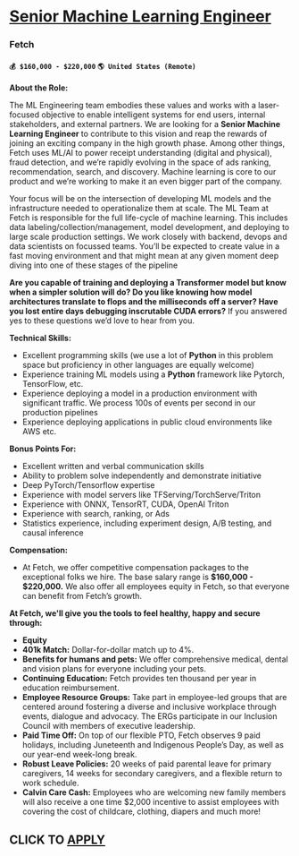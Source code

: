 # [Senior Machine Learning Engineer](https://www.remotewlb.com/apply/senior-machine-learning-engineer-122791)  
### Fetch  
#### `💰 $160,000 - $220,000` `🌎 United States (Remote)`  

**About the Role:**

The ML Engineering team embodies these values and works with a laser-focused objective to enable intelligent systems for end users, internal stakeholders, and external partners. We are looking for a **Senior Machine Learning Engineer** to contribute to this vision and reap the rewards of joining an exciting company in the high growth phase. Among other things, Fetch uses ML/AI to power receipt understanding (digital and physical), fraud detection, and we’re rapidly evolving in the space of ads ranking, recommendation, search, and discovery. Machine learning is core to our product and we’re working to make it an even bigger part of the company.

Your focus will be on the intersection of developing ML models and the infrastructure needed to operationalize them at scale. The ML Team at Fetch is responsible for the full life-cycle of machine learning. This includes data labeling/collection/management, model development, and deploying to large scale production settings. We work closely with backend, devops and data scientists on focussed teams. You’ll be expected to create value in a fast moving environment and that might mean at any given moment deep diving into one of these stages of the pipeline

**Are you capable of training and deploying a Transformer model but know when a simpler solution will do? Do you like knowing how model architectures translate to flops and the milliseconds off a server? Have you lost entire days debugging inscrutable CUDA errors?** If you answered yes to these questions we’d love to hear from you.

**Technical Skills:**

  * Excellent programming skills (we use a lot of **Python** in this problem space but proficiency in other languages are equally welcome)
  * Experience training ML models using a **Python** framework like Pytorch, TensorFlow, etc.
  * Experience deploying a model in a production environment with significant traffic. We process 100s of events per second in our production pipelines
  * Experience deploying applications in public cloud environments like AWS etc.

**Bonus Points For:**

  * Excellent written and verbal communication skills
  * Ability to problem solve independently and demonstrate initiative
  * Deep PyTorch/Tensorflow expertise
  * Experience with model servers like TFServing/TorchServe/Triton
  * Experience with ONNX, TensorRT, CUDA, OpenAI Triton
  * Experience with search, ranking, or Ads
  * Statistics experience, including experiment design, A/B testing, and causal inference

**Compensation:**

  * At Fetch, we offer competitive compensation packages to the exceptional folks we hire. The base salary range is **$160,000 - $220,000.** We also offer all employees equity in Fetch, so that everyone can benefit from Fetch’s growth.

**At Fetch, we'll give you the tools to feel healthy, happy and secure through:**

  * **Equity**
  * **401k Match:** Dollar-for-dollar match up to 4%.
  * **Benefits for humans and pets:** We offer comprehensive medical, dental and vision plans for everyone including your pets.
  * **Continuing Education:** Fetch provides ten thousand per year in education reimbursement.
  * **Employee Resource Groups:** Take part in employee-led groups that are centered around fostering a diverse and inclusive workplace through events, dialogue and advocacy. The ERGs participate in our Inclusion Council with members of executive leadership.
  * **Paid Time Off:** On top of our flexible PTO, Fetch observes 9 paid holidays, including Juneteenth and Indigenous People’s Day, as well as our year-end week-long break. 
  * **Robust Leave Policies:** 20 weeks of paid parental leave for primary caregivers, 14 weeks for secondary caregivers, and a flexible return to work schedule. 
  * **Calvin Care Cash:** Employees who are welcoming new family members will also receive a one time $2,000 incentive to assist employees with covering the cost of childcare, clothing, diapers and much more!

  
## CLICK TO [APPLY](https://www.remotewlb.com/apply/senior-machine-learning-engineer-122791)

